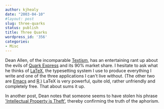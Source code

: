 ```yaml
---
author: kjhealy
date: "2003-04-10"
#layout: post
slug: three-quarks
status: publish
title: Three Quarks
wordpress_id: '356'
categories:
- Misc
---
```


Dean Allen, of the incomparable [Textism](http://www.textism.com), has an entertaining rant up about the evils of [Quark Express](http://www.textism.com/article/713/) and its 90% market share. I hesitate to ask what he thinks of [LaTeX](http://www.tug.org/texshowcase/), the typesetting system I use to produce everything I write and one of the three applications I can't live without. (The other two are [Emacs](http://www.gnu.org/software/emacs/) and [R](http://www.r-project.org/).) LaTeX is very powerful, quite old, rather unfriendly and completely free. That about sums it up.

In another post, Dean notes that someone seems to have stolen his phrase ['Intellectual Property is Theft'](http://www.textism.com/article/714/), thereby confirming the truth of the aphorism.
